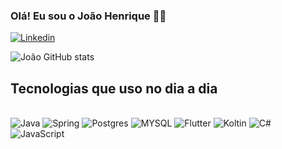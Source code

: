 

### Olá! Eu sou o João Henrique 👋🏻
[![Linkedin](https://img.shields.io/badge/LinkedIn-0077B5?style=for-the-badge&logo=linkedin&logoColor=white)](https://www.linkedin.com/in/this-joao/)

![João GitHub stats](https://github-readme-stats.vercel.app/api?username=joaoadsistemas&show_icons=true&theme=dracula)


## Tecnologias que uso no dia a dia

<div style="display: inline_block"></br>
<img alt= "Java" src="https://img.shields.io/badge/Java-ED8B00?style=for-the-badge&logo=openjdk&logoColor=white" aligin="center"/>
<img alt= "Spring" src="https://img.shields.io/badge/spring-%236DB33F.svg?style=for-the-badge&logo=spring&logoColor=white" aligin="center"/>
<img alt= "Postgres" src="https://img.shields.io/badge/postgres-%23316192.svg?style=for-the-badge&logo=postgresql&logoColor=white" aligin="center"/>
<img alt= "MYSQL" src="https://img.shields.io/badge/mysql-%2300f.svg?style=for-the-badge&logo=mysql&logoColor=white" aligin="center"/>
<img alt= "Flutter" src="https://img.shields.io/badge/Flutter-02569B?style=for-the-badge&logo=flutter&logoColor=whitelogoColor=white" aligin="center"/>
<img alt= "Koltin" src="https://img.shields.io/badge/Kotlin-0095D5?&style=for-the-badge&logo=kotlin&logoColor=white" aligin="center"/>
<img alt= "C#" src="https://img.shields.io/badge/C%23-239120?style=for-the-badge&logo=c-sharp&logoColor=white" aligin="center"/>
<img alt= "JavaScript" src="https://img.shields.io/badge/JavaScript-323330?style=for-the-badge&logo=javascript&logoColor=F7DF1E" aligin="center"/>

</div><br/>



